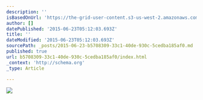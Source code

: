```yaml
---
description: ''
isBasedOnUrl: 'https://the-grid-user-content.s3-us-west-2.amazonaws.com/8b28a3c2-e9d9-4fb6-b3eb-256f4b57a00b.jpg'
author: []
datePublished: '2015-06-23T05:12:03.693Z'
title: ''
dateModified: '2015-06-23T05:12:03.693Z'
sourcePath: _posts/2015-06-23-b5708309-33c1-40de-930c-5cedba185af0.md
published: true
url: b5708309-33c1-40de-930c-5cedba185af0/index.html
_context: 'http://schema.org'
_type: Article

---
```

![](https://the-grid-user-content.s3-us-west-2.amazonaws.com/8b28a3c2-e9d9-4fb6-b3eb-256f4b57a00b.jpg)